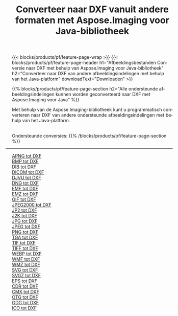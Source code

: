﻿---
title: Converteer naar DXF vanuit andere formaten met Aspose.Imaging voor Java-bibliotheek 
weight: 3920
url: /nl/java/conversion/to/dxf 
lang: nl
langdirlevel: 2
locales: zh-hans,ja,it,ru,de,es,fr,nl,id,lt,pl,pt,vi,tr,ko,zh-hant,ar,hi,th,sv,cs,uk,he
description: Met Aspose.Imaging kunt u met Java converteren naar DXF vanuit andere formaten
---

{{< blocks/products/pf/feature-page-wrap >}}
{{< blocks/products/pf/feature-page-header h1="Afbeeldingsbestanden Conversie naar DXF met behulp van Aspose.Imaging voor Java-bibliotheek" h2="Converteer naar DXF van andere afbeeldingsindelingen met behulp van het Java-platform" downloadText="Downloaden" >}}


{{% blocks/products/pf/feature-page-section  h2="Alle ondersteunde afbeeldingsindelingen kunnen worden geconverteerd naar DXF met Aspose.Imaging voor Java" %}}
<p align=justify>Met behulp van de Aspose.Imaging-bibliotheek kunt u programmatisch converteren naar DXF van andere ondersteunde afbeeldingsindelingen met behulp van het Java-platform.</p>
<br/>
Ondersteunde conversies:
{{% /blocks/products/pf/feature-page-section %}}
<div class="container-fluid productfamilypage bg-gray">
    <div class="convertypes bg-gray agp-content section">
        <div class="container">
		<hr style="margin-left:-20px;"/>
		<div class="row other-converters">
		    <div class='col-md-2 other-converter remove-lp remove-rp'><a href="/imaging/nl/java/conversion/apng-to-dxf" >APNG tot DXF</a></div>
<div class='col-md-2 other-converter remove-lp remove-rp'><a href="/imaging/nl/java/conversion/bmp-to-dxf" >BMP tot DXF</a></div>
<div class='col-md-2 other-converter remove-lp remove-rp'><a href="/imaging/nl/java/conversion/dib-to-dxf" >DIB tot DXF</a></div>
<div class='col-md-2 other-converter remove-lp remove-rp'><a href="/imaging/nl/java/conversion/dicom-to-dxf" >DICOM tot DXF</a></div>
<div class='col-md-2 other-converter remove-lp remove-rp'><a href="/imaging/nl/java/conversion/djvu-to-dxf" >DJVU tot DXF</a></div>
<div class='col-md-2 other-converter remove-lp remove-rp'><a href="/imaging/nl/java/conversion/dng-to-dxf" >DNG tot DXF</a></div>
<div class='col-md-2 other-converter remove-lp remove-rp'><a href="/imaging/nl/java/conversion/emf-to-dxf" >EMF tot DXF</a></div>
<div class='col-md-2 other-converter remove-lp remove-rp'><a href="/imaging/nl/java/conversion/emz-to-dxf" >EMZ tot DXF</a></div>
<div class='col-md-2 other-converter remove-lp remove-rp'><a href="/imaging/nl/java/conversion/gif-to-dxf" >GIF tot DXF</a></div>
<div class='col-md-2 other-converter remove-lp remove-rp'><a href="/imaging/nl/java/conversion/jpeg2000-to-dxf" >JPEG2000 tot DXF</a></div>
<div class='col-md-2 other-converter remove-lp remove-rp'><a href="/imaging/nl/java/conversion/jp2-to-dxf" >JP2 tot DXF</a></div>
<div class='col-md-2 other-converter remove-lp remove-rp'><a href="/imaging/nl/java/conversion/j2k-to-dxf" >J2K tot DXF</a></div>
<div class='col-md-2 other-converter remove-lp remove-rp'><a href="/imaging/nl/java/conversion/jpg-to-dxf" >JPG tot DXF</a></div>
<div class='col-md-2 other-converter remove-lp remove-rp'><a href="/imaging/nl/java/conversion/jpeg-to-dxf" >JPEG tot DXF</a></div>
<div class='col-md-2 other-converter remove-lp remove-rp'><a href="/imaging/nl/java/conversion/png-to-dxf" >PNG tot DXF</a></div>
<div class='col-md-2 other-converter remove-lp remove-rp'><a href="/imaging/nl/java/conversion/tga-to-dxf" >TGA tot DXF</a></div>
<div class='col-md-2 other-converter remove-lp remove-rp'><a href="/imaging/nl/java/conversion/tif-to-dxf" >TIF tot DXF</a></div>
<div class='col-md-2 other-converter remove-lp remove-rp'><a href="/imaging/nl/java/conversion/tiff-to-dxf" >TIFF tot DXF</a></div>
<div class='col-md-2 other-converter remove-lp remove-rp'><a href="/imaging/nl/java/conversion/webp-to-dxf" >WEBP tot DXF</a></div>
<div class='col-md-2 other-converter remove-lp remove-rp'><a href="/imaging/nl/java/conversion/wmf-to-dxf" >WMF tot DXF</a></div>
<div class='col-md-2 other-converter remove-lp remove-rp'><a href="/imaging/nl/java/conversion/wmz-to-dxf" >WMZ tot DXF</a></div>
<div class='col-md-2 other-converter remove-lp remove-rp'><a href="/imaging/nl/java/conversion/svg-to-dxf" >SVG tot DXF</a></div>
<div class='col-md-2 other-converter remove-lp remove-rp'><a href="/imaging/nl/java/conversion/svgz-to-dxf" >SVGZ tot DXF</a></div>
<div class='col-md-2 other-converter remove-lp remove-rp'><a href="/imaging/nl/java/conversion/eps-to-dxf" >EPS tot DXF</a></div>
<div class='col-md-2 other-converter remove-lp remove-rp'><a href="/imaging/nl/java/conversion/cdr-to-dxf" >CDR tot DXF</a></div>
<div class='col-md-2 other-converter remove-lp remove-rp'><a href="/imaging/nl/java/conversion/cmx-to-dxf" >CMX tot DXF</a></div>
<div class='col-md-2 other-converter remove-lp remove-rp'><a href="/imaging/nl/java/conversion/otg-to-dxf" >OTG tot DXF</a></div>
<div class='col-md-2 other-converter remove-lp remove-rp'><a href="/imaging/nl/java/conversion/odg-to-dxf" >ODG tot DXF</a></div>
<div class='col-md-2 other-converter remove-lp remove-rp'><a href="/imaging/nl/java/conversion/ico-to-dxf" >ICO tot DXF</a></div>
                </div>
        </div>
    </div>
</div>
<br/>

